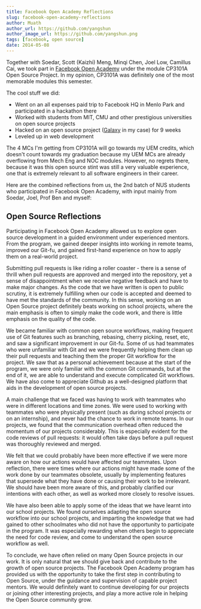 ```yaml
---
title: Facebook Open Academy Reflections
slug: facebook-open-academy-reflections
author: Muath
author_url: https://github.com/yangshun
author_image_url: https://github.com/yangshun.png
tags: [facebook, open source]
date: 2014-05-08
---
```


Together with Soedar, Scott (Kaizhi) Meng, Minqi Chen, Joel Low, Camillus Cai, we took part in [Facebook Open Academy](https://www.facebook.com/notes/facebook-engineering/facebook-open-academy-bringing-open-source-to-cs-curricula/10151806121378920) under the module CP3101A Open Source Project. In my opinion, CP3101A was definitely one of the most memorable modules this semester.

The cool stuff we did:

- Went on an all expenses paid trip to Facebook HQ in Menlo Park and participated in a hackathon there
- Worked with students from MIT, CMU and other prestigious universities on open source projects
- Hacked on an open source project ([Galaxy](https://github.com/cvan/galaxy/) in my case) for 9 weeks
- Leveled up in web development

The 4 MCs I'm getting from CP3101A will go towards my UEM credits, which doesn't count towards my graduation because my UEM MCs are already overflowing from Mech Eng and NOC modules. However, no regrets there, because it was this open source stint was still a very valuable experience, one that is extremely relevant to all software engineers in their career.

Here are the combined reflections from us, the 2nd batch of NUS students who participated in Facebook Open Academy, with input mainly from Soedar, Joel, Prof Ben and myself:

## Open Source Reflections

Participating in Facebook Open Academy allowed us to explore open source development in a guided environment under experienced mentors. From the program, we gained deeper insights into working in remote teams, improved our Git-fu, and gained first-hand experience on how to apply them on a real-world project.

Submitting pull requests is like riding a roller coaster - there is a sense of thrill when pull requests are approved and merged into the repository, yet a sense of disappointment when we receive negative feedback and have to make major changes. As the code that we have written is open to public scrutiny, it is extremely fulfilling when our code is accepted and deemed to have met the standards of the community. In this sense, working on an Open Source project definitely beats working on school projects, where the main emphasis is often to simply make the code work, and there is little emphasis on the quality of the code.

We became familiar with common open source workflows, making frequent use of Git features such as branching, rebasing, cherry picking, reset, etc, and saw a significant improvement in our Git-fu. Some of us had teammates who were unfamiliar with Git and we were frequently helping them clean up their pull requests and teaching them the proper Git workflow for the project. We saw that as a personal achievement because at the start of the program, we were only familiar with the common Git commands, but at the end of it, we are able to understand and execute complicated Git workflows. We have also come to appreciate Github as a well-designed platform that aids in the development of open source projects.

A main challenge that we faced was having to work with teammates who were in different locations and time zones. We were used to working with teammates who were physically present (such as during school projects or on an internship), and never had the chance to work in remote teams. In our projects, we found that the communication overhead often reduced the momentum of our projects considerably. This is especially evident for the code reviews of pull requests: it would often take days before a pull request was thoroughly reviewed and merged.

We felt that we could probably have been more effective if we were more aware on how our actions would have affected our teammates. Upon reflection, there were times where our actions might have made some of the work done by our teammates obsolete, usually by implementing features that supersede what they have done or causing their work to be irrelevant. We should have been more aware of this, and probably clarified our intentions with each other, as well as worked more closely to resolve issues.

We have also been able to apply some of the ideas that we have learnt into our school projects. We found ourselves adapting the open source workflow into our school projects, and imparting the knowledge that we had gained to other schoolmates who did not have the opportunity to participate in the program. It was especially rewarding when others begin to appreciate the need for code review, and come to understand the open source workflow as well.

To conclude, we have often relied on many Open Source projects in our work. It is only natural that we should give back and contribute to the growth of open source projects. The Facebook Open Academy program has provided us with the opportunity to take the first step in contributing to Open Source, under the guidance and supervision of capable project mentors. We would definitely want to continue developing for our projects or joining other interesting projects, and play a more active role in helping the Open Source community grow.
